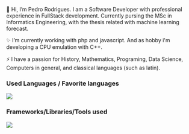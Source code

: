 👋 Hi, I’m Pedro Rodrigues. I am a Software Developer with professional experience in FullStack development. Currently pursing the MSc in Informatics Engineering, with the thesis related with machine learning forecast.

<!-- 👀 I’m interested in developing emulators with C++ and Fullstack applications -->

✨ I’m currently working with php and javascript. And as hobby i'm developing a CPU emulation with C++.

⚡ I have a passion for History, Mathematics, Programing, Data Science, Computers in general, and classical languages (such as latin).

### Used Languages / Favorite languages
<img src="https://skillicons.dev/icons?i=js,php,py,java,ts,cpp,html,css" />
<br />

### Frameworks/Libraries/Tools used
<img src="https://skillicons.dev/icons?i=jquery,react,laravel,tailwind,git,docker,kubernetes,linux,tensorflow,nodejs,mongodb" />
<br />
